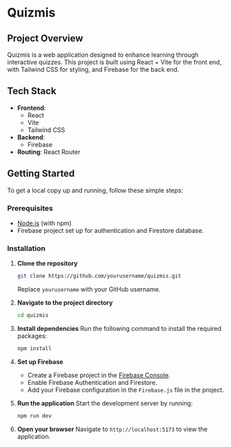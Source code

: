 # Quizmis

## Project Overview

Quizmis is a web application designed to enhance learning through interactive quizzes. This project is built using React + Vite for the front end, with Tailwind CSS for styling, and Firebase for the back end.
## Tech Stack

- **Frontend**:
    - React
    - Vite
    - Tailwind CSS
- **Backend**:
    - Firebase
- **Routing**: React Router

## Getting Started

To get a local copy up and running, follow these simple steps:

### Prerequisites

- [Node.js](https://nodejs.org/) (with npm)
- Firebase project set up for authentication and Firestore database.

### Installation

1. **Clone the repository**

    ```bash
    git clone https://github.com/yourusername/quizmis.git
    ```

    Replace `yourusername` with your GitHub username.

2. **Navigate to the project directory**

    ```bash
    cd quizmis
    ```

3. **Install dependencies**
   Run the following command to install the required packages:

    ```bash
    npm install
    ```

4. **Set up Firebase**

    - Create a Firebase project in the [Firebase Console](https://console.firebase.google.com/).
    - Enable Firebase Authentication and Firestore.
    - Add your Firebase configuration in the `Firebase.js` file in the project.

5. **Run the application**
   Start the development server by running:

    ```bash
    npm run dev
    ```

6. **Open your browser**
   Navigate to `http://localhost:5173` to view the application.
